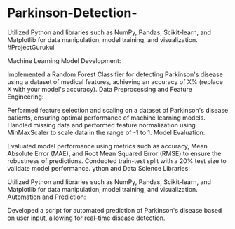 # Parkinson-Detection-
Utilized Python and libraries such as NumPy, Pandas, Scikit-learn, and Matplotlib for data manipulation, model training, and visualization.
#ProjectGurukul

Machine Learning Model Development:

Implemented a Random Forest Classifier for detecting Parkinson's disease using a dataset of medical features, achieving an accuracy of X% (replace X with your model's accuracy).
Data Preprocessing and Feature Engineering:

Performed feature selection and scaling on a dataset of Parkinson's disease patients, ensuring optimal performance of machine learning models.
Handled missing data and performed feature normalization using MinMaxScaler to scale data in the range of -1 to 1.
Model Evaluation:

Evaluated model performance using metrics such as accuracy, Mean Absolute Error (MAE), and Root Mean Squared Error (RMSE) to ensure the robustness of predictions.
Conducted train-test split with a 20% test size to validate model performance.
ython and Data Science Libraries:

Utilized Python and libraries such as NumPy, Pandas, Scikit-learn, and Matplotlib for data manipulation, model training, and visualization.
Automation and Prediction:

Developed a script for automated prediction of Parkinson's disease based on user input, allowing for real-time disease detection.
